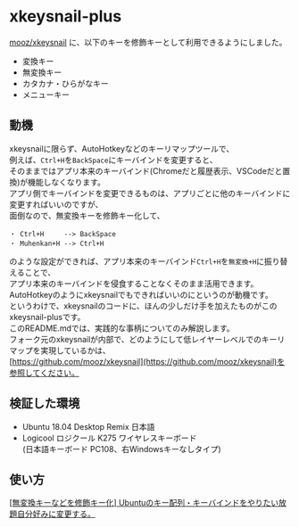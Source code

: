 # xkeysnail-plus
[mooz/xkeysnail](https://github.com/mooz/xkeysnail) に、以下のキーを修飾キーとして利用できるようにしました。  

+ 変換キー
+ 無変換キー
+ カタカナ・ひらがなキー
+ メニューキー

## 動機
xkeysnailに限らず、AutoHotkeyなどのキーリマップツールで、  
例えば、```Ctrl+H```を```BackSpace```にキーバインドを変更すると、  
そのままではアプリ本来のキーバインド(Chromeだと履歴表示、VSCodeだと置換)が機能しなくなります。  
アプリ側でキーバインドを変更できるものは、アプリごとに他のキーバインドに変更すればいいのですが、  
面倒なので、無変換キーを修飾キー化して、  
```
・ Ctrl+H     --> BackSpace
・ Muhenkan+H --> Ctrl+H
```
のような設定ができれば、アプリ本来のキーバインド```Ctrl+H```を```無変換+H```に振り替えることで、  
アプリ本来のキーバインドを侵食することなくそのまま活用できます。  
AutoHotkeyのようにxkeysnailでもできればいいのにというのが動機です。  
というわけで、xkeysnailのコードに、ほんの少しだけ手を加えたものがこのxkeysnail-plusです。  
このREADME.mdでは、実践的な事柄についてのみ解説します。  
フォーク元のxkeysnailが内部で、どのようにして低レイヤーレベルでのキーリマップを実現しているかは、  
[https://github.com/mooz/xkeysnail](https://github.com/mooz/xkeysnail)を参照してください。  

## 検証した環境
+ Ubuntu 18.04 Desktop Remix 日本語  
+ Logicool ロジクール K275 ワイヤレスキーボード  
(日本語キーボード PC108、右Windowsキーなしタイプ)   

    
## 使い方
[[無変換キーなどを修飾キー化] Ubuntuのキー配列・キーバインドをやりたい放題自分好みに変更する。](https://it-watch.com/ubuntu/change-the-ubuntu-keyboard-layout-and-key-bindings)
